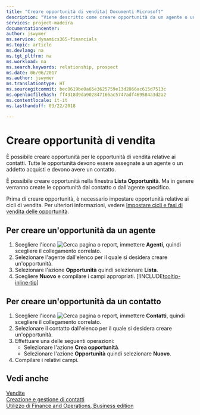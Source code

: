 ```yaml
---
title: "Creare opportunità di vendita| Documenti Microsoft"
description: "Viene descritto come creare opportunità da un agente o un contatto in Finance and Operations, Business edition."
services: project-madeira
documentationcenter: 
author: jswymer
ms.service: dynamics365-financials
ms.topic: article
ms.devlang: na
ms.tgt_pltfrm: na
ms.workload: na
ms.search.keywords: relationship, prospect
ms.date: 06/06/2017
ms.author: jswymer
ms.translationtype: HT
ms.sourcegitcommit: bec0619be0a65e3625759e13d2866ac615d7513c
ms.openlocfilehash: ff4318d9da902847166ac5747adf469584a3d2a2
ms.contentlocale: it-it
ms.lasthandoff: 03/22/2018

---
```

# <a name="create-sales-opportunities"></a>Creare opportunità di vendita
È possibile creare opportunità per le opportunità di vendita relative ai contatti. Tutte le opportunità devono essere assegnate a un agente o un addetto acquisti e devono avere un contatto.

È possibile creare opportunità nella finestra **Lista Opportunità**. Ma in genere verranno create le opportunità dal contatto o dall'agente specifico.

Prima di creare opportunità, è necessario impostare opportunità relative ai cicli di vendita. Per ulteriori informazioni, vedere [Impostare cicli e fasi di vendita delle opportunità](marketing-how-setup-opportunity-sales-cycles-stages.md).

## <a name="to-create-an-opportunity-from-a-salesperson"></a>Per creare un'opportunità da un agente
1. Scegliere l'icona ![Cerca pagina o report](media/ui-search/search_small.png "icona Cerca pagina o report"), immettere **Agenti**, quindi scegliere il collegamento correlato.
2. Selezionare l'agente dall'elenco per il quale si desidera creare un'opportunità.
3. Selezionare l'azione **Opportunità** quindi selezionare **Lista**.
4. Scegliere **Nuovo** e compilare i campi appropriati. [!INCLUDE[tooltip-inline-tip](includes/tooltip-inline-tip_md.md)]  



## <a name="to-create-an-opportunity-from-a-contact"></a>Per creare un'opportunità da un contatto
1. Scegliere l'icona ![Cerca pagina o report](media/ui-search/search_small.png "icona Cerca pagina o report"), immettere **Contatti**, quindi scegliere il collegamento correlato.
2. Selezionare il contatto dall'elenco per il quale si desidera creare un'opportunità.
3. Effettuare una delle seguenti operazioni:
   * Selezionare l'azione **Crea opportunità**.
   * Selezionare l'azione **Opportunità** quindi selezionare **Nuovo**.
4. Compilare i relativi campi.

## <a name="see-also"></a>Vedi anche
[Vendite](sales-manage-sales.md)  
[Creazione e gestione di contatti](marketing-contacts.md)  
[Utilizzo di Finance and Operations, Business edition](ui-work-product.md)

